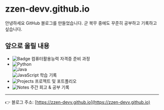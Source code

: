 # zzen-devv.github.io

안녕하세요 GitHub 블로그를 만들었습니다. 
군 복무 중에도 꾸준히 공부하고 기록하고 싶습니다.  

## 앞으로 올릴 내용
- ![Badge](https://img.shields.io/badge/-OA%20License-0066CC?style=flat-square) 컴퓨터활용능력 자격증 준비 과정  
- ![Python](https://img.shields.io/badge/-Python-3776AB?logo=python&logoColor=white&style=flat-square)  
  ![Java](https://img.shields.io/badge/-Java-007396?logo=java&logoColor=white&style=flat-square)  
  ![JavaScript](https://img.shields.io/badge/-JavaScript-F7DF1E?logo=javascript&logoColor=black&style=flat-square) 학습 기록  
- ![Projects](https://img.shields.io/badge/-Projects-333333?style=flat-square) 프로젝트 및 포트폴리오  
- ![Notes](https://img.shields.io/badge/-Notes-999999?style=flat-square) 주간 회고 & 공부 기록  

---

👉 블로그 주소: [https://zzen-devv.github.io](https://zzen-devv.github.io)
